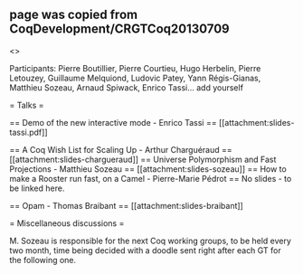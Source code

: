 ## page was copied from CoqDevelopment/CRGTCoq20130709
<<TableOfContents>>

Participants: Pierre Boutillier, Pierre Courtieu, Hugo Herbelin, Pierre Letouzey, Guillaume Melquiond,
Ludovic Patey, Yann Régis-Gianas, Matthieu Sozeau, Arnaud Spiwack, Enrico Tassi... add yourself

= Talks =

== Demo of the new interactive mode - Enrico Tassi ==
[[attachment:slides-tassi.pdf]]

== A Coq Wish List for Scaling Up - Arthur Charguéraud ==
[[attachment:slides-chargueraud]]
== Universe Polymorphism and Fast Projections - Matthieu Sozeau ==
[[attachment:slides-sozeau]]
== How to make a Rooster run fast, on a Camel - Pierre-Marie Pédrot ==
No slides - to be linked here.

== Opam - Thomas Braibant ==
[[attachment:slides-braibant]]

= Miscellaneous discussions =

M. Sozeau is responsible for the next Coq working groups, to be held every
two month, time being decided with a doodle sent right after each GT for 
the following one.

